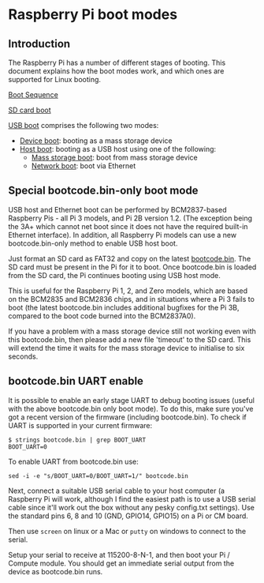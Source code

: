 # Raspberry Pi boot modes

## Introduction

The Raspberry Pi has a number of different stages of booting. This document explains how the boot modes work, and which ones are supported for Linux booting.

[Boot Sequence](bootflow.md)

[SD card boot](sdcard.md)

[USB boot](usb.md) comprises the following two modes:
* [Device boot](device.md): booting as a mass storage device
* [Host boot](host.md): booting as a USB host using one of the following:
  * [Mass storage boot](msd.md): boot from mass storage device
  * [Network boot](net.md): boot via Ethernet
  
## Special bootcode.bin-only boot mode
USB host and Ethernet boot can be performed by BCM2837-based Raspberry Pis - all Pi 3 models, and Pi 2B version 1.2. (The exception being the 3A+ which cannot net boot since it does not have the required built-in Ethernet interface). In addition, all Raspberry Pi models can use a new bootcode.bin-only method to enable USB host boot.

Just format an SD card as FAT32 and copy on the latest [bootcode.bin](https://github.com/raspberrypi/firmware/raw/master/boot/bootcode.bin). The SD card must be present in the Pi for it to boot. Once bootcode.bin is loaded from the SD card, the Pi continues booting using USB host mode.

This is useful for the Raspberry Pi 1, 2, and Zero models, which are based on the BCM2835 and BCM2836 chips, and in situations where a Pi 3 fails to boot (the latest bootcode.bin includes additional bugfixes for the Pi 3B, compared to the boot code burned into the BCM2837A0).

If you have a problem with a mass storage device still not working even with this bootcode.bin, then please add a new file 'timeout' to the SD card. This will extend the time it waits for the mass storage device to initialise to six seconds.

## bootcode.bin UART enable

It is possible to enable an early stage UART to debug booting issues (useful with the above bootcode.bin only boot mode).  To do this, make sure you've got a recent version of the firmware (including bootcode.bin).  To check if UART is supported in your current firmware:

```
$ strings bootcode.bin | grep BOOT_UART
BOOT_UART=0
```

To enable UART from bootcode.bin use:

```
sed -i -e "s/BOOT_UART=0/BOOT_UART=1/" bootcode.bin
```

Next, connect a suitable USB serial cable to your host computer (a Raspberry Pi will work, although I find the easiest path is to use a USB serial cable since it'll work out the box without any pesky config.txt settings).  Use the standard pins 6, 8 and 10 (GND, GPIO14, GPIO15) on a Pi or CM board.

Then use `screen` on linux or a Mac or `putty` on windows to connect to the serial.

Setup your serial to receive at 115200-8-N-1, and then boot your Pi / Compute module.  You should get an immediate serial output from the device as bootcode.bin runs.
